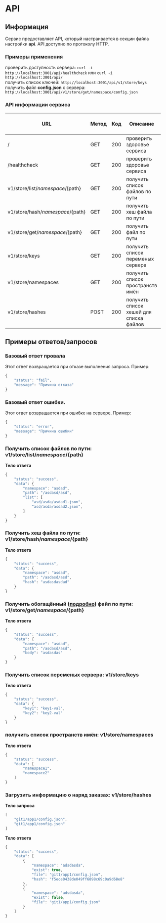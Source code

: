 # API

## Информация

Сервис предоставляет API, который настраивается в секции файла настройки **api**. API доступно по протоколу HTTP.

### Примеры применения

проверить доступность сервера: `curl -i http://localhost:3001/api/healthcheck` или `curl -i http://localhost:3001/api/`  
получить список ключей: `http://localhost:3001/api/v1/store/keys`  
получить файл **config.json** с сервера: `http://localhost:3001/api/v1/store/get/namespace/config.json`  

### API информации сервиса

| URL | Метод | Код | Описание | Пример ответа/запроса |
| ----- | ----- | ----- | ----- | ----- |
| / | GET | 200 | проверить здоровье сервиса | OK |
| /healthcheck | GET | 200 | проверить здоровье сервиса | OK |
| v1/store/list/${namespace}/${path} | GET | 200 | получить список файлов по пути | [пример](#v1_store_list) |
| v1/store/hash/${namespace}/${path} | GET | 200 | получить хеш файла по пути | [пример](#v1_store_hash) |
| v1/store/get/${namespace}/${path} | GET | 200 | получить файл по пути | [пример](#v1_store_get) |
| v1/store/keys | GET | 200 | получить список переменых сервера | [пример](#v1_store_keys) |
| v1/store/namespaces | GET | 200 | получить список пространств имён | [пример](#v1_store_namespaces) |
| v1/store/hashes | POST | 200 | получить список хешей для списка файлов | [пример](#v1_store_hashes) |

## Примеры ответов/запросов

### Базовый ответ провала

Этот ответ возвращается при отказе выполнения запроса. Пример:

```js
{
    "status": "fail",
    "message": "Причина отказа"
}
```

### Базовый ответ ошибки.

Этот ответ возвращается при ошибке на сервере. Пример:

```js
{
    "status": "error",
    "message": "Причина ошибки"
}
```

### <a name="v1_store_list"></a> Получить список файлов по пути: v1/store/list/${namespace}/${path}

**Тело ответа**
```js
{
    "status": "success",
    "data": {
        "namespace": "asdad",
        "path": "/asdasd/asd",
        "list": [
            "asd/asda/asdad1.json",
            "asd/asda/asdad2.json",
        ]
    }
}
```

### <a name="v1_store_hash"></a> Получить хеш файла по пути: v1/store/hash/${namespace}/${path}

**Тело ответа**
```js
{
    "status": "success",
    "data": {
        "namespace": "asdad",
        "path": "/asdasd/asd",
        "hash": "asdasdasdad"
    }
}
```

### <a name="v1_store_get"></a> Получить обогащённый ([подробно](ENRICHMENT.md)) файл по пути: v1/store/get/${namespace}/${path}

**Тело ответа**
```js
{
    "status": "success",
    "data": {
        "namespace": "asdad",
        "path": "/asdasd/asd",
        "body": "asdasdas"
    }
}
```

### <a name="v1_store_keys"></a> Получить список переменых сервера: v1/store/keys
**Тело ответа**
```js
{
    "status": "success",
    "data": {
        "key1": "key1-val",
        "key2": "key2-val"
    }
}
```

### <a name="v1_store_namespaces"></a> получить список пространств имён: v1/store/namespaces
**Тело ответа**
```js
{
    "status": "success",
    "data": [
        "namespace1",
        "namespace2"
    ]
}
```

### <a name="v1_store_hashes"></a> Загрузить информацию о наряд заказах: v1/store/hashes
**Тело запроса**
```js
[
    "git1/app1/config.json",
    "git1/app1/config.json"
]
```

**Тело ответа**
```js
{
    "status": "success",
    "data": [
        {
            "namespace": "adsdasda",
            "exist": true,
            "file": "git1/app1/config.json",
            "hash": "f5ece0438de049ff6898c69c0a9d68e8"
        },
        {
            "namespace": "adsdasda",
            "exist": false,
            "file": "git1/app1/config.json"
        }
    ]
}
```